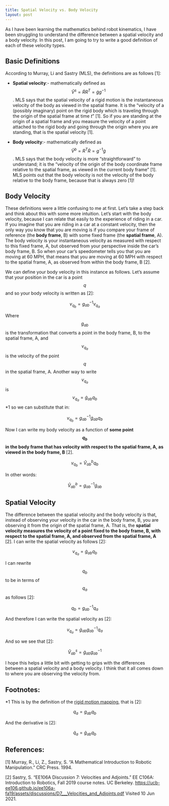 ```yaml
---
title: Spatial Velocity vs. Body Velocity
layout: post
---
```


As I have been learning the mathematics behind robot kinematics, I have been struggling to understand the difference between a spatial velocity and a body velocity. In this post, I am going to try to write a good definition of each of these velocity types. 

## Basic Definitions 

According to Murray, Li and Sastry (MLS), the definitions are as follows [1]: 

* **Spatial velocity**:- mathematically defined as $$\hat{V}^s = \dot{R}R^T = \dot{g} g^{-1}$$. MLS says that the spatial velocity of a rigid motion is the instantaneous velocity of the body as viewed in the spatial frame. It is the “velocity of a (possibly imaginary) point on the rigid body which is traveling through the origin of the spatial frame at time _t_” [1]. So if you are standing at the origin of a spatial frame and you measure the velocity of a point attached to the rigid body and going through the origin where you are standing, that is the spatial velocity [1]. 

* **Body velocity**:- mathematically defined as $$\hat{V}^b = R^T \dot{R} = g^{-1} \dot{g}$$. MLS says that the body velocity is more “straightforward” to understand; it is the “velocity of the origin of the body coordinate frame relative to the spatial frame, as viewed in the current body frame” [1].  MLS points out that the body velocity is not the velocity of the body relative to the body frame, because that is always zero [1]!

## Body Velocity

These definitions were a little confusing to me at first. Let’s take a step back and think about this with some more intuition. Let’s start with the body velocity, because I can relate that easily to the experience of riding in a car. If you imagine that you are riding in a car at a constant velocity, then the only way you know that you are moving is if you compare your frame of reference (the **body frame**, B) with some fixed frame (the **spatial frame**, A). The body velocity is your instantaneous velocity as measured with respect to this fixed frame, A, but observed from your perspective inside the car’s body frame, B. So when your car’s speedometer tells you that you are moving at 60 MPH, that means that you are moving at 60 MPH with respect to the spatial frame, A, as observed from within the body frame, B [2]. 

We can define your body velocity in this instance as follows. Let’s assume that your position in the car is a point $$q$$ and so your body velocity is written as [2]:

$$v_{q_b} = g_{ab}^{-1} v_{q_a}$$    

Where $$g_{ab}$$ is the transformation that converts a point in the body frame, B, to the spatial frame, A, and $$v_{q_a}$$ is the velocity of the point $$q$$ in the spatial frame, A. Another way to write $$v_{q_a}$$ is $$v_{q_a} = \dot{g}_{ab} q_{b}$$ *1 so we can substitute that in: 

$$v_{q_b} = g_{ab}^{-1} \dot{g}_{ab} q_{b}$$     

Now I can write my body velocity as a function of **some point $$q_b$$ in the body frame that has velocity with respect to the spatial frame, A, as viewed in the body frame, B** [2]. 

$$v_{q_b} = \hat{V}_{ab}^b q_{b}$$   

In other words: 

$$\hat{V}_{ab}^b = g_{ab}^{-1} \dot{g}_{ab}$$    

## Spatial Velocity

The difference between the spatial velocity and the body velocity is that, instead of observing your velocity in the car in the body frame, B, you are observing it from the origin of the spatial frame, A. That is, the **spatial velocity measures the velocity of a point fixed to the body frame, B, with respect to the spatial frame, A, and observed from the spatial frame, A** [2]. I can write the spatial velocity as follows [2]: 

$$v_{q_a} = \dot{g}_{ab} q_b$$   

I can rewrite $$q_b$$ to be in terms of $$q_a$$ as follows [2]:

$$q_b = g_{ab}^{-1} q_a$$   

And therefore I can write the spatial velocity as [2]:

$$v_{q_a} = \dot{g}_{ab} g_{ab}^{-1} q_a$$

And so we see that [2]: 

$$\hat{V}_{ab}^s = \dot{g}_{ab} g_{ab}^{-1}$$

I hope this helps a little bit with getting to grips with the differences between a spatial velocity and a body velocity. I think that it all comes down to where you are observing the velocity from. 

## Footnotes:

*1 This is by the definition of the [rigid motion mapping](https://sassafras13.github.io/MLSBasics/), that is [2]:

$$q_{a} = g_{ab} q_b$$    

And the derivative is [2]: 

$$\dot{q}_a = \dot{g}_{ab} q_b$$    

## References:

[1] Murray, R., Li, Z., Sastry, S. “A Mathematical Introduction to Robotic Manipulation.” CRC Press. 1994. 

[2] Sastry, S. “EE106A Discussion 7: Velocities and Adjoints.” EE C106A: Introduction to Robotics, Fall 2019 course notes. UC Berkeley. <https://ucb-ee106.github.io/ee106a-fa19/assets/discussions/D7___Velocities_and_Adjoints.pdf> Visited 10 Jun 2021. 


